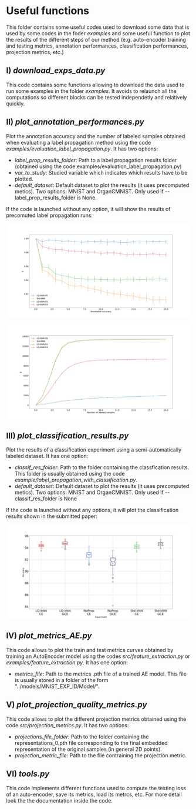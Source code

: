 # Useful functions


 This folder contains some useful codes used to download some data that is used by some codes in the foder *examples* and some useful function to plot the results of the different steps of our method (e.g. auto-encoder training and testing metrics, annotation performances, classification performances, projection metrics, etc.)
 
 ## I) *download_exps_data.py*
 
 This code contains some functions allowing to download the data used to run some examples in the folder *examples*. It avoids to relaunch all the computations so different blocks can be tested independetly and relatively quickly.
 
 ## II) *plot_annotation_performances.py*
 
 Plot the annotation accuracy and the number of labeled samples obtained when evaluating a label propagation method using the code *examples/evaluation_label_propagation.py*.
 It has two options:
 * *label_prop_results_folder*: Path to a label propagation results folder (obtained using the code examples/evaluation_label_propagation.py)
 * *var_to_study*: Studied variable which indicates which results have to be plotted.  
 * *default_dataset*: Default dataset to plot the results (it uses precomputed metics). Two options: MNIST and OrganCMNIST. Only used if --label_prop_results_folder is None.
 
If the code is launched without any option, it will show the results of precomuted label propagation runs:

![plot](../figs/utilsFigs/PlotAnnotationPerformances_1.png)

![plot](../figs/utilsFigs/PlotAnnotationPerformances_2.png)
 
 ## III) *plot_classification_results.py*
 
Plot the results of a classification experiment using a semi-automatically labeled dataset. It has one option:
* *classif_res_folder*: Path to the folder containing the classfication results. This folder is usually obtained using the code *example/label_propagation_with_classification.py*.
* *default_dataset*: Default dataset to plot the results (it uses precomputed metics). Two options: MNIST and OrganCMNIST. Only used if --classif_res_folder is None

If the code is launched without any options, it will plot the classification results shown in the submitted paper:


![plot](../figs/utilsFigs/PlotClassificationResults.png )
 
 ## IV) *plot_metrics_AE.py*
 
This code allows to plot the train and test metrics curves obtained by training an AutoEncoder model using the codes *src/feature_extraction.py* or *examples/feature_extraction.py*. It has one option:
* *metrics_file*: Path to the metrics .pth file of a trained AE model. This file is usually stored in a folder of the form "../models/MNIST_EXP_ID/Model/".
 
 ## V) *plot_projection_quality_metrics.py*
 
 This code allows to plot the different projection metrics obtained using the code *src/projection_metrics.py*. It has two options:
* *projections_file_folder*: Path to the folder containing the representations_0.pth file corresponding to the final embedded representation of the original samples (in general 2D points).
* *projection_metric_file*: Path to the file contraining the projection metric.
 
 ## VI) *tools.py*
 
This code implements different functions used to compute the testing loss of an auto-encoder, save its metrics, load its metrcs, etc. For more detail look the the documentation inside the code.
